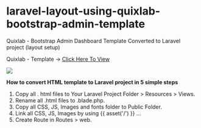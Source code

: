 # laravel-layout-using-quixlab-bootstrap-admin-template
Quixlab - Bootstrap Admin Dashboard Template Converted to Laravel project (layout setup)

Quixlab - Template -> <a href="https://demo.themefisher.com/quixlab/index.html" target="_blank">Click Here To View</a>


<img src="https://drive.google.com/uc?export=view&id=1vqxCOCfVD1544Lguo2OpIqYym103QJR8">

<b>How to convert HTML template to Laravel project in 5 simple steps</b>
1. Copy all . html files to Your Laravel Project Folder > Resources > Views.
2. Rename all .html files to .blade.php.
3. Copy all CSS, JS, Images and fonts folder to Public Folder.
4. Link all CSS, JS, Images by using {{ asset('/') }} ...
5. Create Route in Routes > web.
